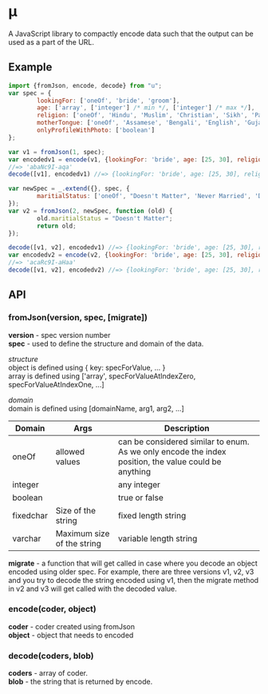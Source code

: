 # μ


A JavaScript library to compactly encode data such that the output can
be used as a part of the URL.


## Example

```javascript
import {fromJson, encode, decode} from "u";
var spec = {
        lookingFor: ['oneOf', 'bride', 'groom'],
        age: ['array', ['integer'] /* min */, ['integer'] /* max */],
        religion: ['oneOf', 'Hindu', 'Muslim', 'Christian', 'Sikh', 'Parsi', 'Jain', 'Buddhist', 'Jewish', 'No Religion', 'Spiritual', 'Other'],
        motherTongue: ['oneOf', 'Assamese', 'Bengali', 'English', 'Gujarati', 'Hindi', 'Kannada', 'Konkani', 'Malayalam', 'Marathi', 'Marwari', 'Odia', 'Punjabi', 'Sindhi', 'Tamil', 'Telugu', 'Urdu'],
        onlyProfileWithPhoto: ['boolean']
};

var v1 = fromJson(1, spec);
var encodedv1 = encode(v1, {lookingFor: 'bride', age: [25, 30], religion: 'Hindu', motherTongue: 'Bengali', onlyProfileWithPhoto: true});
//=> 'abaNc9I-aqa'
decode([v1], encodedv1) //=> {lookingFor: 'bride', age: [25, 30], religion: 'Hindu', motherTongue: 'Bengali', onlyProfileWithPhoto: true});

var newSpec = _.extend({}, spec, {
        maritialStatus: ['oneOf', "Doesn't Matter", 'Never Married', 'Divorced', 'Widowed', 'Awaiting Divorce', 'Annulled']
});
var v2 = fromJson(2, newSpec, function (old) {
        old.maritialStatus = "Doesn't Matter";
        return old;
});

decode([v1, v2], encodedv1) //=> {lookingFor: 'bride', age: [25, 30], religion: 'Hindu', motherTongue: 'Bengali', onlyProfileWithPhoto: true, maritialStatus: "Doesn't Matter"});
var encodedv2 = encode(v2, {lookingFor: 'bride', age: [25, 30], religion: 'Hindu', motherTongue: 'Bengali', onlyProfileWithPhoto: true, maritialStatus: 'Never Married'});
//=> 'acaRc9I-aHaa'
decode([v1, v2], encodedv2) //=> {lookingFor: 'bride', age: [25, 30], religion: 'Hindu', motherTongue: 'Bengali', onlyProfileWithPhoto: true, maritialStatus: 'Never Married'});
```

## API

### fromJson(version, spec, [migrate])

**version** - spec version number  
**spec** - used to define the structure and domain of the data.

*structure*  
object is defined using { key: specForValue, ... }  
array is defined using
['array', specForValueAtIndexZero, specForValueAtIndexOne, ...]  

*domain*  
domain is defined using [domainName, arg1, arg2, ...]

| Domain | Args | Description |
---------|------|-------------|
| oneOf  | allowed values | can be considered similar to enum. As we only encode the index position, the value could be anything |
| integer |     | any integer |
| boolean |     | true or false |
| fixedchar | Size of the string | fixed length string |
| varchar | Maximum size of the string | variable length string |

**migrate** - a function that will get called in case where you decode
an object encoded using older spec. For example, there are three
versions v1, v2, v3 and you try to decode the string encoded using v1,
then the migrate method in v2 and v3 will get called with the decoded
value.

### encode(coder, object)

**coder** - coder created using fromJson  
**object** - object that needs to encoded  

### decode(coders, blob)

**coders** - array of coder.  
**blob** - the string that is returned by encode.  
